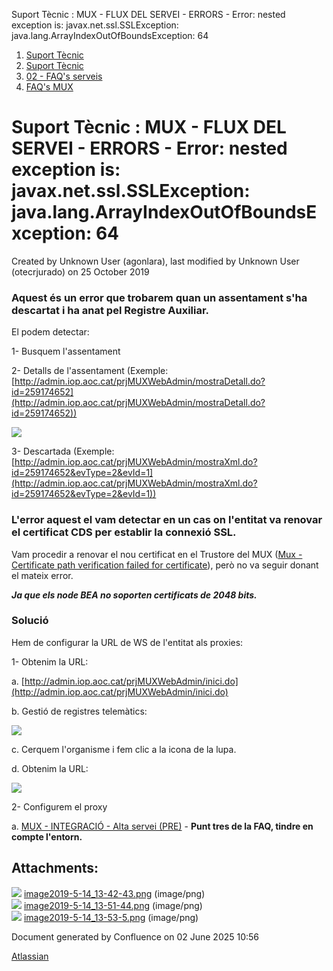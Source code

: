 Suport Tècnic : MUX - FLUX DEL SERVEI - ERRORS - Error: nested exception is: javax.net.ssl.SSLException: java.lang.ArrayIndexOutOfBoundsException: 64  

1.  [Suport Tècnic](index.md)
2.  [Suport Tècnic](13893782.md)
3.  [02 - FAQ's serveis](26313393.md)
4.  [FAQ's MUX](28705591.md)

Suport Tècnic : MUX - FLUX DEL SERVEI - ERRORS - Error: nested exception is: javax.net.ssl.SSLException: java.lang.ArrayIndexOutOfBoundsException: 64
=====================================================================================================================================================

Created by Unknown User (agonlara), last modified by Unknown User (otecrjurado) on 25 October 2019

### Aquest és un error que trobarem quan un assentament s'ha descartat i ha anat pel Registre Auxiliar. 

El podem detectar: 

1- Busquem l'assentament

2- Detalls de l'assentament (Exemple: [http://admin.iop.aoc.cat/prjMUXWebAdmin/mostraDetall.do?id=259174652](http://admin.iop.aoc.cat/prjMUXWebAdmin/mostraDetall.do?id=259174652))

![](attachments/26313364/26314870.png?effects=border-simple,blur-border)

3- Descartada (Exemple: [http://admin.iop.aoc.cat/prjMUXWebAdmin/mostraXml.do?id=259174652&evType=2&evId=1](http://admin.iop.aoc.cat/prjMUXWebAdmin/mostraXml.do?id=259174652&evType=2&evId=1))

  

### L'error aquest el vam detectar en un cas on l'entitat va renovar el certificat CDS per establir la connexió SSL. 

Vam procedir a renovar el nou certificat en el Trustore del MUX ([Mux - Certificate path verification failed for certificate](MUX---FLUX-DEL-SERVEI---ERROR---Certificate-path-verification-failed-for-certificate_26313605.md)), però no va seguir donant el mateix error. 

**_Ja que els node BEA no soporten certificats de 2048 bits._** 

### Solució

Hem de configurar la URL de WS de l'entitat als proxies: 

1- Obtenim la URL: 

a. [http://admin.iop.aoc.cat/prjMUXWebAdmin/inici.do](http://admin.iop.aoc.cat/prjMUXWebAdmin/inici.do)

b. Gestió de registres telemàtics:

![](attachments/26313364/26314873.png?effects=border-simple,blur-border)

c. Cerquem l'organisme i fem clic a la icona de la lupa. 

d. Obtenim la URL:

![](attachments/26313364/26314875.png)

  

  

2- Configurem el proxy 

a. [MUX - INTEGRACIÓ - Alta servei (PRE)](26313555.md) - **Punt tres de la FAQ, tindre en compte l'entorn.** 

  

Attachments:
------------

![](images/icons/bullet_blue.gif) [image2019-5-14\_13-42-43.png](attachments/26313364/26314870.png) (image/png)  
![](images/icons/bullet_blue.gif) [image2019-5-14\_13-51-44.png](attachments/26313364/26314873.png) (image/png)  
![](images/icons/bullet_blue.gif) [image2019-5-14\_13-53-5.png](attachments/26313364/26314875.png) (image/png)  

Document generated by Confluence on 02 June 2025 10:56

[Atlassian](http://www.atlassian.com/)
